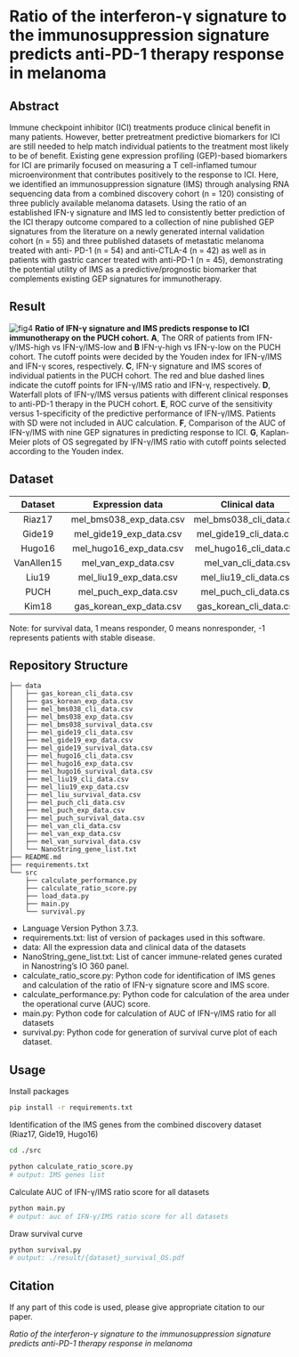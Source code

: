 # Ratio of the interferon-γ signature to the immunosuppression signature predicts anti-PD-1 therapy response in melanoma

## Abstract

Immune checkpoint inhibitor (ICI) treatments produce clinical benefit in many patients. However, better pretreatment predictive biomarkers for ICI are still needed to help match individual patients to the treatment most likely to be of benefit. Existing gene expression profiling (GEP)-based biomarkers for ICI are primarily focused on measuring a T cell-inflamed tumour microenvironment that contributes positively to the response to ICI. Here, we identified an immunosuppression signature (IMS) through analysing RNA sequencing data from a combined discovery cohort (n = 120) consisting of three publicly available melanoma datasets. Using the ratio of an established IFN-γ signature and IMS led to consistently better prediction of the ICI therapy outcome compared to a collection of nine published GEP signatures from the literature on a newly generated internal validation cohort (n = 55) and three published datasets of metastatic melanoma treated with anti- PD-1 (n = 54) and anti-CTLA-4 (n = 42) as well as in patients with gastric cancer treated with anti-PD-1 (n = 45), demonstrating the potential utility of IMS as a predictive/prognostic biomarker that complements existing GEP signatures for immunotherapy.


## Result

![fig4](./img/fig4.png)
**Ratio of IFN-γ signature and IMS predicts response to ICI immunotherapy on the PUCH cohort.** **A**, The ORR of patients from IFN-γ/IMS-high vs IFN-γ/IMS-low and **B** IFN-γ-high vs IFN-γ-low on the PUCH cohort. The cutoff points were decided by the Youden index for IFN-γ/IMS and IFN-γ scores, respectively. **C**, IFN-γ signature and IMS scores of individual patients in the PUCH cohort. The red and blue dashed lines indicate the cutoff points for IFN-γ/IMS ratio and IFN-γ, respectively. **D**, Waterfall plots of IFN-γ/IMS versus patients with different clinical responses to anti-PD-1 therapy in the PUCH cohort. **E**, ROC curve of the sensitivity versus 1-specificity of the predictive performance of IFN-γ/IMS. Patients with SD were not included in AUC calculation. **F**, Comparison of the AUC of IFN-γ/IMS with nine GEP signatures in predicting response to ICI. **G**, Kaplan-Meier plots of OS segregated by IFN-γ/IMS ratio with cutoff points selected according to the Youden index.
## Dataset

|   Dataset  |     Expression data     |      Clinical data      |         Survival data        |
|:----------:|:-----------------------:|:-----------------------:|:----------------------------:|
|   Riaz17   | mel_bms038_exp_data.csv | mel_bms038_cli_data.csv | mel_bms038_survival_data.csv |
|   Gide19   | mel_gide19_exp_data.csv | mel_gide19_cli_data.csv | mel_gide19_survival_data.csv |
|   Hugo16   | mel_hugo16_exp_data.csv | mel_hugo16_cli_data.csv | mel_hugo16_survival_data.csv |
| VanAllen15 |   mel_van_exp_data.csv  |   mel_van_cli_data.csv  |   mel_van_survival_data.csv  |
|    Liu19   |  mel_liu19_exp_data.csv |  mel_liu19_cli_data.csv |   mel_liu_survival_data.csv  |
|    PUCH    | mel_puch_exp_data.csv   |  mel_puch_cli_data.csv  |   mel_puch_survival_data.csv |
|    Kim18   | gas_korean_exp_data.csv | gas_korean_cli_data.csv |                              |
Note: for survival data, 1 means responder, 0 means nonresponder, -1 represents patients with stable disease.

## Repository Structure

    ├── data
    │   ├── gas_korean_cli_data.csv
    │   ├── gas_korean_exp_data.csv
    │   ├── mel_bms038_cli_data.csv
    │   ├── mel_bms038_exp_data.csv
    │   ├── mel_bms038_survival_data.csv
    │   ├── mel_gide19_cli_data.csv
    │   ├── mel_gide19_exp_data.csv
    │   ├── mel_gide19_survival_data.csv
    │   ├── mel_hugo16_cli_data.csv
    │   ├── mel_hugo16_exp_data.csv
    │   ├── mel_hugo16_survival_data.csv
    │   ├── mel_liu19_cli_data.csv
    │   ├── mel_liu19_exp_data.csv
    │   ├── mel_liu_survival_data.csv
    │   ├── mel_puch_cli_data.csv
    │   ├── mel_puch_exp_data.csv
    │   ├── mel_puch_survival_data.csv
    │   ├── mel_van_cli_data.csv
    │   ├── mel_van_exp_data.csv
    │   ├── mel_van_survival_data.csv
    │   └── NanoString_gene_list.txt
    ├── README.md
    ├── requirements.txt
    └── src
        ├── calculate_performance.py
        ├── calculate_ratio_score.py
        ├── load_data.py
        ├── main.py
        └── survival.py

- Language Version Python 3.7.3.
- requirements.txt: list of version of packages used in this software.
- data: All the expression data and clinical data of the datasets
- NanoString_gene_list.txt: List of cancer immune-related genes curated in Nanostring’s IO 360 panel.
- calculate_ratio_score.py: Python code for identification of IMS genes and calculation of the ratio of IFN-γ signature score and IMS score.
- calculate_performance.py: Python code for calculation of the area under the operational curve (AUC) score.
- main.py: Python code for calculation of AUC of IFN-γ/IMS ratio for all datasets
- survival.py: Python code for generation of survival curve plot of each dataset.


## Usage
Install packages
```bash
pip install -r requirements.txt
```
Identification of the IMS genes from the combined discovery dataset (Riaz17, Gide19, Hugo16)
```bash
cd ./src
```
```bash
python calculate_ratio_score.py
# output: IMS genes list 
```
Calculate AUC of IFN-γ/IMS ratio score for all datasets 
```bash
python main.py
# output: auc of IFN-γ/IMS ratio score for all datasets
```
Draw survival curve
```bash
python survival.py
# output: ./result/{dataset}_survival_OS.pdf
```

## Citation
If any part of this code is used, please give appropriate citation to our paper.

  *Ratio of the interferon-γ signature to the immunosuppression signature predicts anti-PD-1 therapy response in melanoma*
